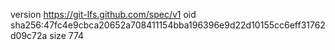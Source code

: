 version https://git-lfs.github.com/spec/v1
oid sha256:47fc4e9cbca20652a708411154bba196396e9d22d10155cc6eff31762d09c72a
size 774
